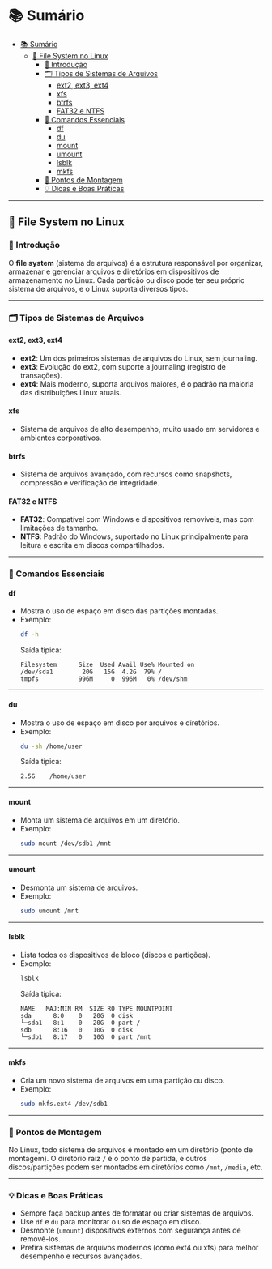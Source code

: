 # 📚 Sumário

- [📚 Sumário](#-sumário)
  - [📂 File System no Linux](#-file-system-no-linux)
    - [🔎 Introdução](#-introdução)
    - [🗂️ Tipos de Sistemas de Arquivos](#️-tipos-de-sistemas-de-arquivos)
      - [ext2, ext3, ext4](#ext2-ext3-ext4)
      - [xfs](#xfs)
      - [btrfs](#btrfs)
      - [FAT32 e NTFS](#fat32-e-ntfs)
    - [📁 Comandos Essenciais](#-comandos-essenciais)
      - [df](#df)
      - [du](#du)
      - [mount](#mount)
      - [umount](#umount)
      - [lsblk](#lsblk)
      - [mkfs](#mkfs)
    - [🧩 Pontos de Montagem](#-pontos-de-montagem)
    - [💡 Dicas e Boas Práticas](#-dicas-e-boas-práticas)

---

## 📂 File System no Linux

### 🔎 Introdução

O **file system** (sistema de arquivos) é a estrutura responsável por organizar, armazenar e gerenciar arquivos e diretórios em dispositivos de armazenamento no Linux.
Cada partição ou disco pode ter seu próprio sistema de arquivos, e o Linux suporta diversos tipos.

---

### 🗂️ Tipos de Sistemas de Arquivos

#### ext2, ext3, ext4

- **ext2**: Um dos primeiros sistemas de arquivos do Linux, sem journaling.
- **ext3**: Evolução do ext2, com suporte a journaling (registro de transações).
- **ext4**: Mais moderno, suporta arquivos maiores, é o padrão na maioria das distribuições Linux atuais.

#### xfs

- Sistema de arquivos de alto desempenho, muito usado em servidores e ambientes corporativos.

#### btrfs

- Sistema de arquivos avançado, com recursos como snapshots, compressão e verificação de integridade.

#### FAT32 e NTFS

- **FAT32**: Compatível com Windows e dispositivos removíveis, mas com limitações de tamanho.
- **NTFS**: Padrão do Windows, suportado no Linux principalmente para leitura e escrita em discos compartilhados.

---

### 📁 Comandos Essenciais

#### df

- Mostra o uso de espaço em disco das partições montadas.
- Exemplo:
  ```bash
  df -h
  ```
  Saída típica:
  ```
  Filesystem      Size  Used Avail Use% Mounted on
  /dev/sda1        20G   15G  4.2G  79% /
  tmpfs           996M     0  996M   0% /dev/shm
  ```

---

#### du

- Mostra o uso de espaço em disco por arquivos e diretórios.
- Exemplo:
  ```bash
  du -sh /home/user
  ```
  Saída típica:
  ```
  2.5G    /home/user
  ```

---

#### mount

- Monta um sistema de arquivos em um diretório.
- Exemplo:
  ```bash
  sudo mount /dev/sdb1 /mnt
  ```

---

#### umount

- Desmonta um sistema de arquivos.
- Exemplo:
  ```bash
  sudo umount /mnt
  ```

---

#### lsblk

- Lista todos os dispositivos de bloco (discos e partições).
- Exemplo:
  ```bash
  lsblk
  ```
  Saída típica:
  ```
  NAME   MAJ:MIN RM  SIZE RO TYPE MOUNTPOINT
  sda      8:0    0   20G  0 disk
  └─sda1   8:1    0   20G  0 part /
  sdb      8:16   0   10G  0 disk
  └─sdb1   8:17   0   10G  0 part /mnt
  ```

---

#### mkfs

- Cria um novo sistema de arquivos em uma partição ou disco.
- Exemplo:
  ```bash
  sudo mkfs.ext4 /dev/sdb1
  ```

---

### 🧩 Pontos de Montagem

No Linux, todo sistema de arquivos é montado em um diretório (ponto de montagem).
O diretório raiz `/` é o ponto de partida, e outros discos/partições podem ser montados em diretórios como `/mnt`, `/media`, etc.

---

### 💡 Dicas e Boas Práticas

- Sempre faça backup antes de formatar ou criar sistemas de arquivos.
- Use `df` e `du` para monitorar o uso de espaço em disco.
- Desmonte (`umount`) dispositivos externos com segurança antes de removê-los.
- Prefira sistemas de arquivos modernos (como ext4 ou xfs) para melhor desempenho e recursos avançados.
